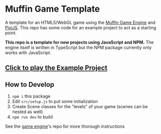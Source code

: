 # Muffin Game Template
A template for an HTML5/WebGL game using the [Muffin Game Engine](https://github.com/tassaron/muffin-game) and [PixiJS](https://pixijs.io). This repo has some code for an example project to act as a starting point.

**This repo is a template for new projects using JavaScript and NPM.** The engine itself is written in TypeScript but the NPM package currently only works with JavaScript.

## [Click to play the Example Project](https://rainey.tech/static/muffin-game/)

## How to Develop
1. `npm i` this package
1. Edit `src/setup.js` to put some initialization
1. Create Scene classes for the "levels" of your game (scenes can be nested as well)
1. `npm run dev` to build

See the [game engine](https://github.com/tassaron/muffin-game)'s repo for more thorough instructions